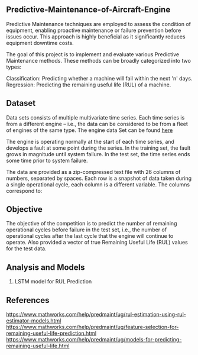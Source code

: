 ## Predictive-Maintenance-of-Aircraft-Engine

Predictive Maintenance techniques are employed to assess the condition of equipment, enabling proactive maintenance or failure prevention before issues occur. This approach is highly beneficial as it significantly reduces equipment downtime costs.

The goal of this project is to implement and evaluate various Predictive Maintenance methods. These methods can be broadly categorized into two types:

Classification: Predicting whether a machine will fail within the next 'n' days.
Regression: Predicting the remaining useful life (RUL) of a machine.

## Dataset

Data sets consists of multiple multivariate time series. Each time series is from a different engine – i.e., the data can be considered to be from a fleet of engines of the same type. The engine data Set can be found [here](https://www.kaggle.com/datasets/behrad3d/nasa-cmaps)

The engine is operating normally at the start of each time series, and develops a fault at some point during the series. In the training set, the fault grows in magnitude until system failure. In the test set, the time series ends some time prior to system failure.

The data are provided as a zip-compressed text file with 26 columns of numbers, separated by spaces. Each row is a snapshot of data taken during a single operational cycle, each column is a different variable. The columns correspond to:

## Objective

The objective of the competition is to predict the number of remaining operational cycles before failure in the test set, i.e., the number of operational cycles after the last cycle that the engine will continue to operate. Also provided a vector of true Remaining Useful Life (RUL) values for the test data.

## Analysis and Models

1. LSTM model for RUL Prediction

## References

https://www.mathworks.com/help/predmaint/ug/rul-estimation-using-rul-estimator-models.html
https://www.mathworks.com/help/predmaint/ug/feature-selection-for-remaining-useful-life-prediction.html
https://www.mathworks.com/help/predmaint/ug/models-for-predicting-remaining-useful-life.html
